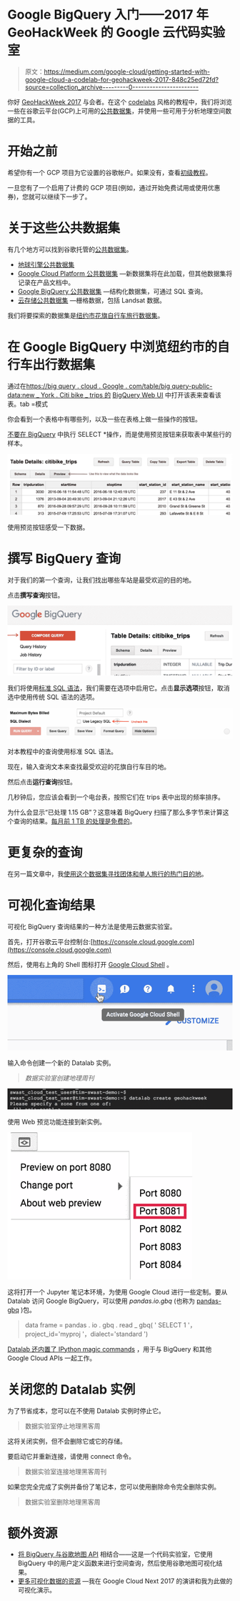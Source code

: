 # Google BigQuery 入门——2017 年 GeoHackWeek 的 Google 云代码实验室

> 原文：<https://medium.com/google-cloud/getting-started-with-google-cloud-a-codelab-for-geohackweek-2017-848c25ed72fd?source=collection_archive---------0----------------------->

你好 [GeoHackWeek 2017](https://geohackweek.github.io/ghw2017/) 与会者。在这个 [codelabs](https://g.co/codelabs) 风格的教程中，我们将浏览一些在谷歌云平台(GCP)上可用的[公共数据集](https://cloud.google.com/public-datasets/)，并使用一些可用于分析地理空间数据的工具。

# 开始之前

希望你有一个 GCP 项目为它设置的谷歌帐户。如果没有，查看[初级教程](https://geohackweek.github.io/preliminary/02-gcp-tutorial/)。

一旦您有了一个启用了计费的 GCP 项目(例如，通过开始免费试用或使用优惠券)，您就可以继续下一步了。

# 关于这些公共数据集

有几个地方可以找到谷歌托管的[公共数据集](https://cloud.google.com/public-datasets/)。

*   [地球引擎公共数据集](https://earthengine.google.com/datasets/)
*   [Google Cloud Platform 公共数据集](https://console.cloud.google.com/launcher/browse?filter=solution-type:dataset) —新数据集将在此加载，但其他数据集将记录在产品文档中。
*   [Google BigQuery 公共数据集](https://cloud.google.com/bigquery/public-data/) —结构化数据集，可通过 SQL 查询。
*   [云存储公共数据集](https://cloud.google.com/storage/docs/public-datasets/) —栅格数据，包括 Landsat 数据。

我们将要探索的数据集是[纽约市花旗自行车旅行数据集](https://cloud.google.com/bigquery/public-data/nyc-citi-bike)。

# 在 Google BigQuery 中浏览纽约市的自行车出行数据集

通过在[https://big query . cloud . Google . com/table/big query-public-data:new _ York . Citi bike _ trips 的](https://bigquery.cloud.google.com/table/bigquery-public-data:new_york.citibike_trips?tab=schema) [BigQuery Web UI](https://cloud.google.com/bigquery/bigquery-web-ui) 中打开该表来查看该表。tab =模式

你会看到一个表格中有哪些列，以及一些在表格上做一些操作的按钮。

[不要在 BigQuery](https://stackoverflow.com/a/23991604) 中执行 SELECT *操作，而是使用预览按钮来获取表中某些行的样本。

![](img/1b8afd6c09515d70a5b1a0215d7cd3d8.png)

使用预览按钮感受一下数据。

# 撰写 BigQuery 查询

对于我们的第一个查询，让我们找出哪些车站是最受欢迎的目的地。

点击**撰写查询**按钮。

![](img/6bb627b83173d3c1b7cd0a5e359adedd.png)

我们将使用[标准 SQL 语法](https://cloud.google.com/bigquery/docs/reference/standard-sql/)，我们需要在选项中启用它。点击**显示选项**按钮，取消选中使用传统 SQL 语法的选项。

![](img/a6dcbc94a4335478c135d3ec0bd76396.png)

对本教程中的查询使用标准 SQL 语法。

现在，输入查询文本来查找最受欢迎的花旗自行车目的地。

然后点击**运行查询**按钮。

几秒钟后，您应该会看到一个电台表，按照它们在 trips 表中出现的频率排序。

为什么会显示“已处理 1.15 GB”？这意味着 BigQuery 扫描了那么多字节来计算这个查询的结果。[每月前 1 TB 的处理是免费的](https://cloud.google.com/bigquery/pricing#free-tier)。

# 更复杂的查询

在另一篇文章中，我[使用这个数据集寻找团体和单人旅行的热门目的地](/@TimSwast/what-are-the-most-popular-citibike-destinations-for-nyc-couples-1baf646fbba)。

# 可视化查询结果

可视化 BigQuery 查询结果的一种方法是使用云数据实验室。

首先，打开谷歌云平台控制台:[https://console.cloud.google.com](https://console.cloud.google.com)

然后，使用右上角的 Shell 图标打开 [Google Cloud Shell](https://cloud.google.com/shell/) 。

![](img/5839404aa0790b09234d6078486d0f19.png)

输入命令创建一个新的 Datalab 实例。

> *数据实验室创建地理周刊*

![](img/9117557be0ed2a50fe3a66254af172ca.png)

使用 Web 预览功能连接到新实例。

![](img/0ceb8948730d8a3656f4a86f83439554.png)

这将打开一个 Jupyter 笔记本环境，为使用 Google Cloud 进行一些定制。要从 Datalab 访问 Google BigQuery，可以使用 *pandas.io.gbq* (也称为 [pandas-gbq](https://pandas-gbq.readthedocs.io/en/latest/) )包。

> data frame = pandas . io . gbq . read _ gbq(
> ' SELECT 1 '，project_id='myproj '，dialect='standard ')

[Datalab 还内置了 IPython magic commands](http://googledatalab.github.io/pydatalab/datalab.magics.html) ，用于与 BigQuery 和其他 Google Cloud APIs 一起工作。

# 关闭您的 Datalab 实例

为了节省成本，您可以在不使用 Datalab 实例时停止它。

> 数据实验室停止地理黑客周

这将关闭实例，但不会删除它或它的存储。

要启动它并重新连接，请使用 connect 命令。

> 数据实验室连接地理黑客周刊

如果您完全完成了实例并备份了笔记本，您可以使用删除命令完全删除实例。

> 数据实验室删除地理黑客周

# 额外资源

*   [将 BigQuery 与谷歌地图 API](https://codelabs.developers.google.com/codelabs/bigquery-maps-api/#0) 相结合——这是一个代码实验室，它使用 BigQuery 中的用户定义函数来进行空间查询，然后使用谷歌地图可视化结果。
*   [更多可视化数据的资源](/@TimSwast/visualizing-big-data-with-google-cloud-fe323a03f85c) —我在 Google Cloud Next 2017 的演讲和我为此做的可视化演示。